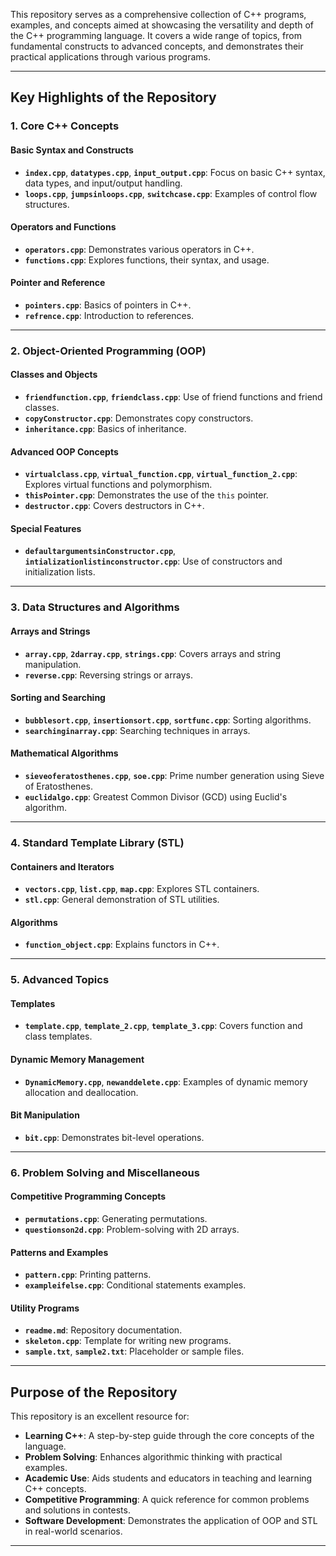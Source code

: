 
This repository serves as a comprehensive collection of C++ programs, examples, and concepts aimed at showcasing the versatility and depth of the C++ programming language. It covers a wide range of topics, from fundamental constructs to advanced concepts, and demonstrates their practical applications through various programs.

---

## **Key Highlights of the Repository**

### 1. Core C++ Concepts
#### **Basic Syntax and Constructs**
- **`index.cpp`**, **`datatypes.cpp`**, **`input_output.cpp`**: Focus on basic C++ syntax, data types, and input/output handling.
- **`loops.cpp`**, **`jumpsinloops.cpp`**, **`switchcase.cpp`**: Examples of control flow structures.

#### **Operators and Functions**
- **`operators.cpp`**: Demonstrates various operators in C++.
- **`functions.cpp`**: Explores functions, their syntax, and usage.

#### **Pointer and Reference**
- **`pointers.cpp`**: Basics of pointers in C++.
- **`refrence.cpp`**: Introduction to references.

---

### 2. Object-Oriented Programming (OOP)
#### **Classes and Objects**
- **`friendfunction.cpp`**, **`friendclass.cpp`**: Use of friend functions and friend classes.
- **`copyConstructor.cpp`**: Demonstrates copy constructors.
- **`inheritance.cpp`**: Basics of inheritance.

#### **Advanced OOP Concepts**
- **`virtualclass.cpp`**, **`virtual_function.cpp`**, **`virtual_function_2.cpp`**: Explores virtual functions and polymorphism.
- **`thisPointer.cpp`**: Demonstrates the use of the `this` pointer.
- **`destructor.cpp`**: Covers destructors in C++.

#### **Special Features**
- **`defaultargumentsinConstructor.cpp`**, **`intializationlistinconstructor.cpp`**: Use of constructors and initialization lists.

---

### 3. Data Structures and Algorithms
#### **Arrays and Strings**
- **`array.cpp`**, **`2darray.cpp`**, **`strings.cpp`**: Covers arrays and string manipulation.
- **`reverse.cpp`**: Reversing strings or arrays.

#### **Sorting and Searching**
- **`bubblesort.cpp`**, **`insertionsort.cpp`**, **`sortfunc.cpp`**: Sorting algorithms.
- **`searchinginarray.cpp`**: Searching techniques in arrays.

#### **Mathematical Algorithms**
- **`sieveoferatosthenes.cpp`**, **`soe.cpp`**: Prime number generation using Sieve of Eratosthenes.
- **`euclidalgo.cpp`**: Greatest Common Divisor (GCD) using Euclid's algorithm.

---

### 4. Standard Template Library (STL)
#### **Containers and Iterators**
- **`vectors.cpp`**, **`list.cpp`**, **`map.cpp`**: Explores STL containers.
- **`stl.cpp`**: General demonstration of STL utilities.

#### **Algorithms**
- **`function_object.cpp`**: Explains functors in C++.

---

### 5. Advanced Topics
#### **Templates**
- **`template.cpp`**, **`template_2.cpp`**, **`template_3.cpp`**: Covers function and class templates.

#### **Dynamic Memory Management**
- **`DynamicMemory.cpp`**, **`newanddelete.cpp`**: Examples of dynamic memory allocation and deallocation.

#### **Bit Manipulation**
- **`bit.cpp`**: Demonstrates bit-level operations.

---

### 6. Problem Solving and Miscellaneous
#### **Competitive Programming Concepts**
- **`permutations.cpp`**: Generating permutations.
- **`questionson2d.cpp`**: Problem-solving with 2D arrays.

#### **Patterns and Examples**
- **`pattern.cpp`**: Printing patterns.
- **`exampleifelse.cpp`**: Conditional statements examples.

#### **Utility Programs**
- **`readme.md`**: Repository documentation.
- **`skeleton.cpp`**: Template for writing new programs.
- **`sample.txt`**, **`sample2.txt`**: Placeholder or sample files.

---

## **Purpose of the Repository**
This repository is an excellent resource for:
- **Learning C++**: A step-by-step guide through the core concepts of the language.
- **Problem Solving**: Enhances algorithmic thinking with practical examples.
- **Academic Use**: Aids students and educators in teaching and learning C++ concepts.
- **Competitive Programming**: A quick reference for common problems and solutions in contests.
- **Software Development**: Demonstrates the application of OOP and STL in real-world scenarios.

---



